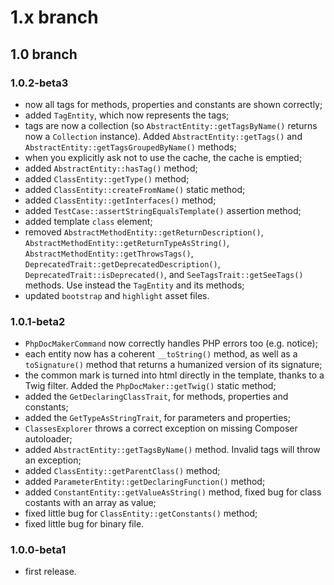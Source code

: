 # 1.x branch
## 1.0 branch
### 1.0.2-beta3
* now all tags for methods, properties and constants are shown correctly;
* added `TagEntity`, which now represents the tags;
* tags are now a collection (so `AbstractEntity::getTagsByName()` returns now a
    `Collection` instance). Added `AbstractEntity::getTags()` and
    `AbstractEntity::getTagsGroupedByName()` methods;
* when you explicitly ask not to use the cache, the cache is emptied;
* added `AbstractEntity::hasTag()` method;
* added `ClassEntity::getType()` method;
* added `ClassEntity::createFromName()` static method;
* added `ClassEntity::getInterfaces()` method;
* added `TestCase::assertStringEqualsTemplate()` assertion method;
* added template `class` element;
* removed `AbstractMethodEntity::getReturnDescription()`,
    `AbstractMethodEntity::getReturnTypeAsString()`,
    `AbstractMethodEntity::getThrowsTags()`,
    `DeprecatedTrait::getDeprecatedDescription()`, `DeprecatedTrait::isDeprecated()`,
    and `SeeTagsTrait::getSeeTags()` methods. Use instead the `TagEntity`
    and its methods;
* updated `bootstrap` and `highlight` asset files.

### 1.0.1-beta2
* `PhpDocMakerCommand` now correctly handles PHP errors too (e.g. notice);
* each entity now has a coherent `__toString()` method, as well as a
    `toSignature()` method that returns a humanized version of its signature;
* the common mark is turned into html directly in the template, thanks to a Twig
    filter. Added the `PhpDocMaker::getTwig()` static method;
* added the `GetDeclaringClassTrait`, for methods, properties and constants;
* added the `GetTypeAsStringTrait`, for parameters and properties;
* `ClassesExplorer` throws a correct exception on missing Composer autoloader;
* added `AbstractEntity::getTagsByName()` method. Invalid tags will throw an exception;
* added `ClassEntity::getParentClass()` method;
* added `ParameterEntity::getDeclaringFunction()` method;
* added `ConstantEntity::getValueAsString()` method, fixed bug for class costants
    with an array as value;
* fixed little bug for `ClassEntity::getConstants()` method;
* fixed little bug for binary file.

### 1.0.0-beta1
* first release.
